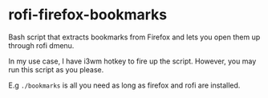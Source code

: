# rofi-firefox-bookmarks
Bash script that extracts bookmarks from Firefox and lets you open them up through rofi dmenu.

In my use case, I have i3wm hotkey to fire up the script. However, you may run this script as you please.

E.g ```./bookmarks``` is all you need as long as firefox and rofi are installed.
